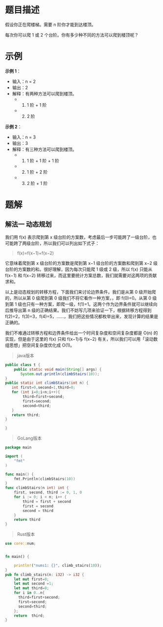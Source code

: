 # 题目描述
假设你正在爬楼梯。需要 n 阶你才能到达楼顶。

每次你可以爬 1 或 2 个台阶。你有多少种不同的方法可以爬到楼顶呢？

# 示例
**示例 1**：
- 输入：n = 2
- 输出：2
- 解释：有两种方法可以爬到楼顶。
    - 1. 1 阶 + 1 阶
    - 2. 2 阶

**示例 2**：
- 输入：n = 3
- 输出：3
- 解释：有三种方法可以爬到楼顶。
    - 1. 1 阶 + 1 阶 + 1 阶
    - 2. 1 阶 + 2 阶
    - 3. 2 阶 + 1 阶
# 题解
##  解法一 动态规划
我们用 f(x) 表示爬到第 x 级台阶的方案数，考虑最后一步可能跨了一级台阶，也可能跨了两级台阶，所以我们可以列出如下式子：
>f(x)=f(x−1)+f(x−2)

它意味着爬到第 x 级台阶的方案数是爬到第 x−1 级台阶的方案数和爬到第 x−2 级台阶的方案数的和。很好理解，因为每次只能爬 1 级或 2 级，所以 f(x) 只能从 f(x−1) 和 f(x−2) 转移过来，而这里要统计方案总数，我们就需要对这两项的贡献求和。

以上是动态规划的转移方程，下面我们来讨论边界条件。我们是从第 0 级开始爬的，所以从第 0 级爬到第 0 级我们不将它看作一种方案，，即 f(0)=0。从第 0 级到第 1 级也只有一种方案，即爬一级，f(1)=1。这两个作为边界条件就可以继续向后推导出第 n 级的正确结果。我们不妨写几项来验证一下，根据转移方程得到 f(2)=2，f(3)=3，f(4)=5，……，我们把这些情况都枚举出来，发现计算的结果是正确的。

我们不难通过转移方程和边界条件给出一个时间复杂度和空间复杂度都是 O(n) 的实现，但是由于这里的 f(x) 只和 f(x−1)与 f(x−2) 有关，所以我们可以用「滚动数组思想」把空间复杂度优化成 O(1)。
>java版本
```java
public class t {
    public static void main(String[] args) {
       System.out.println(climbStairs(10));
}
public static int climbStairs(int n) {
   int first=0,second=1,third=0;
   for (int i=0;i<n;i++){
        third=first+second;
        first=second;
        second=third;
   }
   return third;
}

}

```
>GoLang版本
```go
package main

import (
	"fmt"
)

func main() {
	fmt.Println(climbStairs(10))
}
func climbStairs(n int) int {
	first, second, third := 0, 1, 0
	for i := 0; i < n; i++ {
		third = first + second
		first = second
		second = third
	}
	return third
}

```
>Rust版本
```rs
use core::num;


fn main() {

    println!("nums1: {}", climb_stairs(10));
}
pub fn climb_stairs(n: i32) -> i32 {
    let mut first=0;
    let mut second =1;
    let mut third=0;
    for i in 0..n{
      third=first+second;
      first=second;
      second=third;
    };
    return  third;
}
```